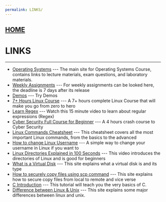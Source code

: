 ```yaml
---
permalink: LINKS/
---
```


## [HOME](../)

# LINKS
----
* [Operating Systems](https://os.vlsm.org/) ---
  The main site for Operating Systems Course, contains links to lecture materials, exam questions, and laboratory materials.
* [Weekly Assignments](https://demos.vlsm.org/) ---
  For weekly assignments can be looked here, the deadline is 7 days after its release
* [Demos](https://github.com/os2xx/demos/tree/master/Demos/) ---
  Try Demos
* [7+ Hours Linux Course](https://youtu.be/wBp0Rb-ZJak) ---
  A 7+ hours complete Linux Course that will make you go from zero to hero
* [Learn Regex](https://youtu.be/bgBWp9EIlMM) ---
  Watch this 15 minute video to learn about regular expressions (Regex)
* [Cyber Security Full Course for Beginner](https://youtu.be/U_P23SqJaDc) ---
  A 4 hours crash course to Cyber Security
* [Linux Commands Cheatsheet](https://www.geeksforgeeks.org/linux-commands-cheat-sheet/) ---
  This cheatsheet covers all the most important Linux commands, from the basics to the advanced
* [How to change Linux Username](https://www.linuxuprising.com/2019/04/how-to-change-username-on-ubuntu-debian.html) ---
  A simple way to change your username in Linux if you want to
* [Linux Directories Explained in 100 Seconds](https://www.youtube.com/watch?v=42iQKuQodW4) ---
  This video introduces the directories of Linux and is good for beginners
* [What is a Virtual Disk](https://www.techtarget.com/searchvirtualdesktop/definition/virtual-hard-disk-VHD) ---
  This site explains what a virtual disk is and its type
* [How to securely copy files using scp command](https://www.geeksforgeeks.org/scp-command-in-linux-with-examples/) ---
  This site explains how to secure copy files from local to remote and vice verse
* [C Introduction](https://www.w3schools.com/c/c_intro.php) ---
  This tutorial will teach you the very basics of C.
* [Difference between Linux & Unix](https://byjus.com/gate/difference-between-unix-and-linux/#:~:text=Basic%20Definition-,Linux%20is%20an%20open%2Dsource%20operating%20system.,the%20user%20and%20the%20computer.) ---
  This site explains some major differences between linux and unix.
